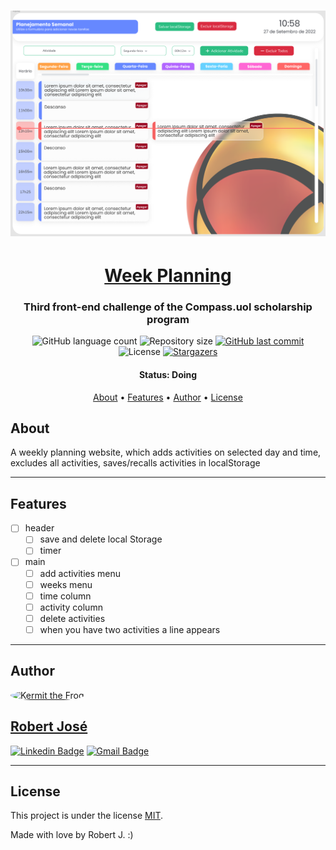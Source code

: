 <h1 align="center">
    <img alt="Week planning" title="#week-planning" src="./assets/imgs/readme/week-planning.png" />
</h1>

<h1 align="center">
   <a href="#"> Week Planning </a>
</h1>

<h3 align="center">
    Third front-end challenge of the Compass.uol scholarship program
</h3>

<p align="center">
  <img alt="GitHub language count" src="https://img.shields.io/github/languages/count/KermitTheSapo/compass-front-challenge-weekly-planning">

  <img alt="Repository size" src="https://img.shields.io/github/repo-size/KermitTheSapo/compass-front-challenge-weekly-planning">

  <a href="https://github.com/KermitTheSapo/compass-front-challenge-weekly-planning/commits/master">
    <img alt="GitHub last commit" src="https://img.shields.io/github/last-commit/KermitTheSapo/compass-front-challenge-weekly-planning">
  </a>
    
   <img alt="License" src="https://img.shields.io/badge/license-MIT-brightgreen">
   <a href="https://github.com/KermitTheSapo/compass-front-challenge-weekly-planning/stargazers">
    <img alt="Stargazers" src="https://img.shields.io/github/stars/KermitTheSapo/compass-front-challenge-weekly-planning?style=social">
  </a>

<h4 align="center"> 
	 Status: Doing
</h4>

<p align="center">
 <a href="#about">About</a> •
 <a href="#features">Features</a> •
 <a href="#author">Author</a> • 
 <a href="#user-content-license">License</a>

</p>


## About

A weekly planning website, which adds activities on selected day and time, excludes all activities, saves/recalls activities in localStorage

---

## Features

- [ ] header
    - [ ] save and delete local Storage
    - [ ] timer
- [ ] main
    - [ ] add activities menu
    - [ ] weeks menu
    - [ ] time column
    - [ ] activity column
    - [ ] delete activities
    - [ ] when you have two activities a line appears

---

## Author

<a href="#">
 <img style="border-radius: 50%;" src="https://avatars.githubusercontent.com/u/74118301?v=4" width="100px;" alt="Kermit the Frog"/>
<h2>Robert José</h2>

[![Linkedin Badge](https://img.shields.io/badge/-Robert-Jose?style=flat-square&logo=Linkedin&logoColor=white&link=https://www.linkedin.com/in/robertjosé/)](https://www.linkedin.com/in/robertjosé/) 
[![Gmail Badge](https://img.shields.io/badge/-rjsf06@gmail.com-c14438?style=flat-square&logo=Gmail&logoColor=white&link=mailto:tgmarinho@gmail.com)](mailto:rjsf06@gmail.com)

---

## License

This project is under the license [MIT](./LICENSE).

Made with love by Robert J. :)